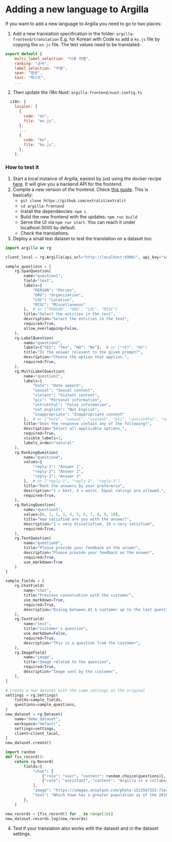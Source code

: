 # Adding a new language to Argilla

If you want to add a new language to Argilla you need to go to two places:

1. Add a new translation specification in the folder: `argilla-frontend/translation` E.g. for Korean with Code `ko` add a `ko.js` file by copying the `en.js` file. The text values need to be translated:
```javascript
export default {
    multi_label_selection: "다중 라벨",
    ranking: "순위",
    label_selection: "라벨",
    span: "범위",
    text: "텍스트",
    ...
```
2. Then update the i18n Nuxt: `argilla-frontend/nuxt.config.ts`

```javascript
  i18n: {
    locales: [
      {
        code: "en",
        file: "en.js",
      },
      ...
      {
        code: "ko",
        file: "ko.js",
      },
    ],
```

### How to test it

1. Start a local instance of Argilla, easiest by just using the docker recipe [here](../getting_started/how-to-deploy-argilla-with-docker.md). It will give you a backend API for the frontend.
2. Compile a new version of the frontend. Check [this guide](https://github.com/extralit/extralit/tree/develop/argilla-frontend). This is basically:
    - `git clone https://github.com/extralit/extralit`
    - `cd argilla-frontend`
    - Install the dependencies: `npm i`
    - Build the new frontend with the updates: `npm run build`
    - Serve the UI via `npm run start`. You can reach it under localhost:3000 by default.
    - Check the translations.
3. Deploy a small test dataset to test the translation on a dataset too:
```python
import argilla as rg

client_local = rg.Argilla(api_url="http://localhost:6900/", api_key="argilla.apikey")

sample_questions = [
    rg.SpanQuestion(
        name="question1",
        field="text",
        labels={
            "PERSON": "Person",
            "ORG": "Organization",
            "LOC": "Location",
            "MISC": "Miscellaneous"
        },  # or ["PERSON", "ORG", "LOC", "MISC"]
        title="Select the entities in the text",
        description="Select the entities in the text",
        required=True,
        allow_overlapping=False,
    ),
    rg.LabelQuestion(
        name="question2",
        labels={"YES": "Yes", "NO": "No"},  # or ["YES", "NO"]
        title="Is the answer relevant to the given prompt?",
        description="Choose the option that applies.",
        required=True,
    ),
    rg.MultiLabelQuestion(
        name="question3",
        labels={
            "hate": "Hate speech",
            "sexual": "Sexual content",
            "violent": "Violent content",
            "pii": "Personal information",
            "untruthful": "False information",
            "not_english": "Not English",
            "inappropriate": "Inappropriate content"
        },  # or ["hate", "sexual", "violent", "pii", "untruthful", "not_english", "inappropriate"]
        title="Does the response contain any of the following?",
        description="Select all applicable options.",
        required=True,
        visible_labels=3,
        labels_order="natural"
    ),
    rg.RankingQuestion(
        name="question4",
        values={
            "reply-1": "Answer 1",
            "reply-2": "Answer 2",
            "reply-3": "Answer 3"
        },  # or ["reply-1", "reply-2", "reply-3"]
        title="Rank the answers by your preference",
        description="1 = best, 3 = worst. Equal ratings are allowed.",
        required=True,
    ),
    rg.RatingQuestion(
        name="question5",
        values=[0, 1, 2, 3, 4, 5, 6, 7, 8, 9, 10],
        title="How satisfied are you with the answer?",
        description="1 = very dissatisfied, 10 = very satisfied",
        required=True,
    ),
    rg.TextQuestion(
        name="question6",
        title="Please provide your feedback on the answer",
        description="Please provide your feedback on the answer",
        required=True,
        use_markdown=True
    )
]

sample_fields = [
    rg.ChatField(
        name="chat",
        title="Previous conversation with the customer",
        use_markdown=True,
        required=True,
        description="Dialog between AI & customer up to the last question",
    ),
    rg.TextField(
        name="text",
        title="Customer's question",
        use_markdown=False,
        required=True,
        description="This is a question from the customer",
    ),
    rg.ImageField(
        name="image",
        title="Image related to the question",
        required=True,
        description="Image sent by the customer",
    ),
]

# Create a new dataset with the same settings as the original
settings = rg.Settings(
    fields=sample_fields,
    questions=sample_questions,
)
new_dataset = rg.Dataset(
    name="demo_dataset",
    workspace="default",
    settings=settings,
    client=client_local,
)
new_dataset.create()

import random
def fix_record():
    return rg.Record(
        fields={
            "chat": [
                {"role": "user", "content": random.choice(questions)},
                {"role": "assistant", "content": "Argilla is a collaboration tool for AI engineers and domain experts to build high-quality datasets"},
            ],
            "image": "https://images.unsplash.com/photo-1523567353-71ea31cb9f73?w=900&auto=format&fit=crop&q=60&ixlib=rb-4.0.3&ixid=M3wxMjA3fDB8MHxzZWFyY2h8MTJ8fGNvcmdpfGVufDB8fDB8fHww",
            "text": "Which town has a greater population as of the 2010 census, Minden, Nevada or Gardnerville, Nevada?",
        },
    )

new_records = [fix_record() for _ in range(10)]
new_dataset.records.log(new_records)
```
4. Test if your translation also works with the dataset and in the dataset settings.
